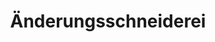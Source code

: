 ---
title: "Änderungsschneiderei"
url: /kassel/aenderungsschneiderei-frankfurter-strasse-2/
shop: Schneiderei
---